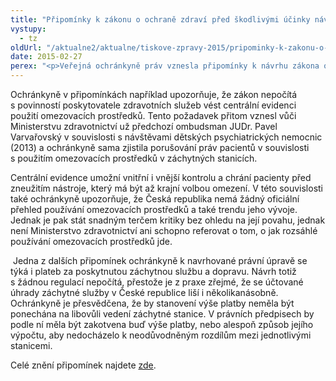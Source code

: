 ```yaml
---
title: "Připomínky k zákonu o ochraně zdraví před škodlivými účinky návykových látek"
vystupy:
  - tz
oldUrl: "/aktualne2/aktualne/tiskove-zpravy-2015/pripominky-k-zakonu-o-ochrane-zdravi-pred-skodlivymi-ucinky-navykovych-latek/"
date: 2015-02-27
perex: "<p>Veřejná ochránkyně práv vznesla připomínky k návrhu zákona o ochraně zdraví před škodlivými účinky tabáku, alkoholu a jiných návykových látek. Vychází přitom z poznatků z návštěv protialkoholních záchytných stanic.</p>"
---
```


<!-- imported from the old website -->

<p>Ochránkyně v připomínkách například upozorňuje, že zákon nepočítá s povinností poskytovatele zdravotních služeb vést centrální evidenci použití omezovacích prostředků. Tento požadavek přitom vznesl vůči Ministerstvu zdravotnictví už předchozí ombudsman JUDr. Pavel Varvařovský v souvislosti s návštěvami dětských psychiatrických nemocnic (2013) a ochránkyně sama zjistila porušování práv pacientů v souvislosti s použitím omezovacích prostředků v záchytných stanicích. </p><p>Centrální evidence umožní vnitřní i vnější kontrolu a chrání pacienty před zneužitím nástroje, který má být až krajní volbou omezení. V této souvislosti také ochránkyně upozorňuje, že Česká republika nemá žádný oficiální přehled používání omezovacích prostředků a také trendu jeho vývoje. Jednak je pak stát snadným terčem kritiky bez ohledu na její povahu, jednak není Ministerstvo zdravotnictví ani schopno referovat o tom, o jak rozsáhlé používání omezovacích prostředků jde.</p><p> Jedna z dalších připomínek ochránkyně k navrhované právní úpravě se týká i plateb za poskytnutou záchytnou službu a dopravu. Návrh totiž s žádnou regulací nepočítá, přestože je z praxe zřejmé, že se účtované úhrady záchytné služby v České republice liší i několikanásobně. Ochránkyně je přesvědčena, že by stanovení výše platby neměla být ponechána na libovůli vedení záchytné stanice. V právních předpisech by podle ní měla být zakotvena buď výše platby, nebo alespoň způsob jejího výpočtu, aby nedocházelo k neodůvodněným rozdílům mezi jednotlivými stanicemi.</p>Celé znění připomínek najdete <a href="https://test.ochrance.cz/zvlastni-opravneni/pripominky-k-zakonum/">zde</a>.

